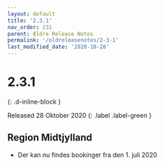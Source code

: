 ```yaml
---
layout: default
title: '2.3.1'
nav_order: 231
parent: Ældre Release Notes
permalink: '/oldreleasenotes/2-3-1'
last_modified_date: '2020-10-28'
---
```


# 2.3.1
{: .d-inline-block }

Released 28 Oktober 2020
{: .label .label-green }

## Region Midtjylland

- Der kan nu findes bookinger fra den 1. juli 2020
